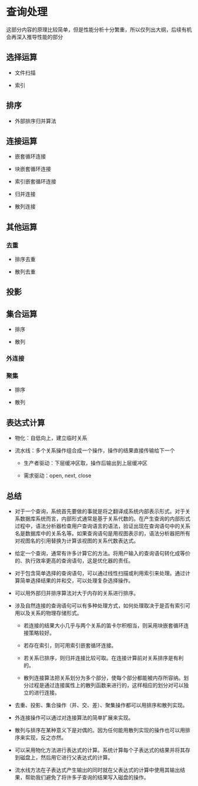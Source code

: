 # 查询处理

这部分内容的原理比较简单，但是性能分析十分繁重，所以仅列出大纲，后续有机会再深入推导性能的部分

## 选择运算

- 文件扫描

- 索引

## 排序

- 外部排序归并算法

## 连接运算

- 嵌套循环连接

- 块嵌套循环连接

- 索引嵌套循环连接

- 归并连接

- 散列连接

## 其他运算

### 去重

- 排序去重

- 散列去重

## 投影

## 集合运算

- 排序

- 散列

### 外连接

### 聚集

- 排序

- 散列

## 表达式计算

- 物化：自低向上，建立临时关系

- 流水线：多个关系操作组合成一个操作，操作的结果直接传输给下一个
  
  - 生产者驱动：下层缓冲区取，操作后输出到上层缓冲区
  
  - 需求驱动：open, next, close

## 总结

- 对于一个查询，系统首先要做的事就是将之翻译成系统内部表示形式。对于关系数据库系统而言，内部形式通常是基于关系代数的。在产生查询的内部形式过程中，语法分析器检查用户查询语言的语法，验证出现在查询语句中的关系名是数据库中的关系名等。如果查询语句是用视图表示的，语法分析器把所有对视图名的引用替换为计算该视图的关系代数表达式。

- 给定一个查询，通常有许多计算它的方法。将用户输入的查询语句转化成等价的、执行效率更高的查询语句，这是优化器的责任。

- 对于包含简单选择的查询语句，可以通过线性扫描或利用索引来处理。通过计算简单选择结果的并和交，可以处理复杂选择操作。

- 可以用外部归并排序算法对大于内存的关系进行排序。

- 涉及自然连接的查询语句可以有多种处理方式，如何处理取决于是否有索引可用以及关系的物理存储形式。
  
  - 若连接的结果大小几乎与两个关系的笛卡尔积相当，则采用块嵌套循环连接策略较好。
  
  - 若存在索引，则可用索引嵌套循环连接。
  
  - 若关系已排序，则归并连接比较可取。在连接计算前对关系排序是有利的。
  
  - 散列连接算法把关系划分为多个部分，使每个部分都能被内存所容纳。划分过程是通过连接属性上的散列函数来进行的，这样相应的划分对可以独立的进行连接。

- 去重、投影、集合操作（并、交、差）、聚集操作都可以用排序和散列实现。

- 外连接操作可以通过对连接算法的简单扩展来实现。

- 散列与排序在某种意义下是对偶的。因为任何能用散列实现的操作也可以用排序来实现，反之亦然。

- 可以采用物化方法进行表达式的计算。系统计算每个子表达式的结果并将其存到磁盘上，然后用它进行父表达式的计算。

- 流水线方法在子表达式产生输出的同时就在父表达式的计算中使用其输出结果，帮助我们避免了将许多子查询的结果写入磁盘的操作。























































